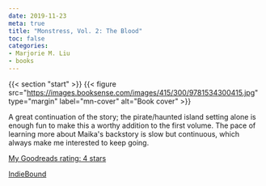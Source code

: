 ```yaml
---
date: 2019-11-23
meta: true
title: "Monstress, Vol. 2: The Blood"
toc: false
categories:
- Marjorie M. Liu
- books
---
```


{{< section "start" >}}
{{< figure src="https://images.booksense.com/images/415/300/9781534300415.jpg" type="margin" label="mn-cover" alt="Book cover" >}}

A great continuation of the story; the pirate/haunted island setting alone is enough fun to make this a worthy addition to the first volume. The pace of learning more about Maika's backstory is slow but continuous, which always make me interested to keep going. 

[My Goodreads rating: 4 stars](https://www.goodreads.com/review/show/3049179554)  

[IndieBound](https://www.indiebound.org/book/9781534300415)
